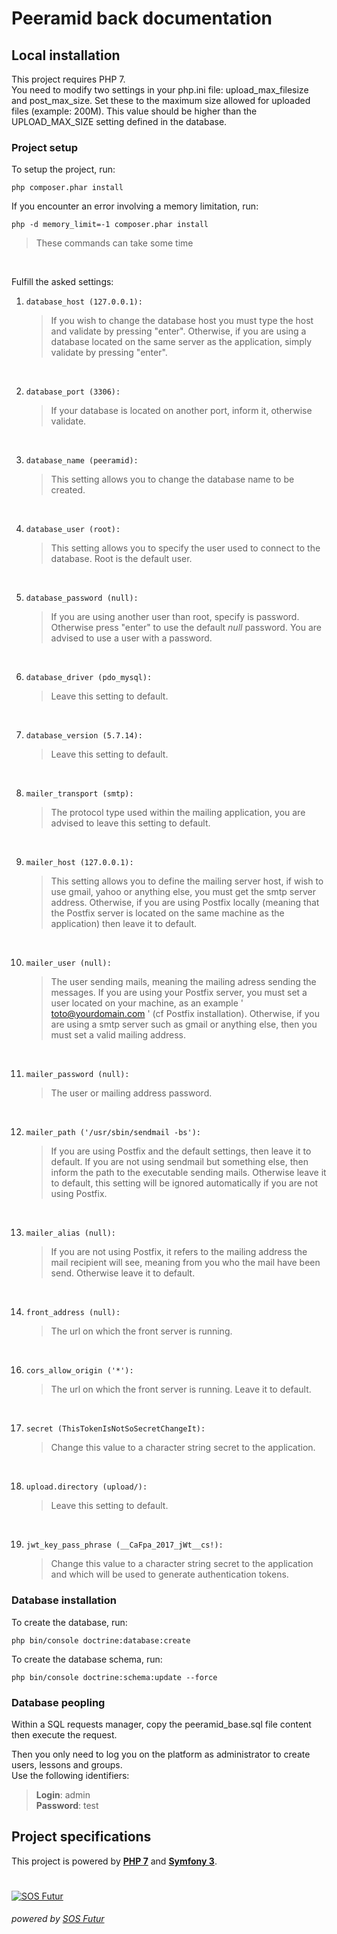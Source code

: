 # **Peeramid back documentation**

## Local installation

This project requires PHP 7.  
You need to modify two settings in your php.ini file: upload_max_filesize and post_max_size. Set these to the maximum 
size allowed for uploaded files (example: 200M). This value should be higher than the UPLOAD_MAX_SIZE setting defined in 
the database.

### Project setup

To setup the project, run:
````
php composer.phar install
````

If you encounter an error involving a memory limitation, run:

````
php -d memory_limit=-1 composer.phar install
````

>These commands can take some time

<br>

Fulfill the asked settings:

  1. ````
     database_host (127.0.0.1):
     ````
     >If you wish to change the database host you must type the host and validate by pressing "enter". Otherwise, if you
     are using a database located on the same server as the application, simply validate by pressing "enter". 
      
<br>

  2. ````
     database_port (3306):
     ````
     >If your database is located on another port, inform it, otherwise validate.

<br>

  3. ````
     database_name (peeramid):
     ````
     >This setting allows you to change the database name to be created.

<br>

  4. ````
     database_user (root):
     ````
     >This setting allows you to specify the user used to connect to the database. Root is the default user.

<br>

  5. ````
     database_password (null):
     ````
     >If you are using another user than root, specify is password. Otherwise press "enter" to use the default *null* password.
     You are advised to use a user with a password.
  
<br>

  6. ````
     database_driver (pdo_mysql):
     ````
     >Leave this setting to default.

<br>

  7. ````
     database_version (5.7.14):
     ````
     >Leave this setting to default.

<br>

  8. ````
     mailer_transport (smtp):
     ````
     >The protocol type used within the mailing application, you are advised to leave this setting to default.

<br>

  9. ````
     mailer_host (127.0.0.1):
     ````
     >This setting allows you to define the mailing server host, if wish to use gmail, yahoo or anything else, you must
     get the smtp server address. Otherwise, if you are using Postfix locally (meaning that the Postfix server is located on
     the same machine as the application) then leave it to default.

<br>

  10. ````
      mailer_user (null):
      ````
      >The user sending mails, meaning the mailing adress sending the messages. If you are using your Postfix server,
      you must set a user located on your machine, as an example ' toto@yourdomain.com ' (cf Postfix installation).
      Otherwise, if you are using a smtp server such as gmail or anything else, then you must set a valid mailing
      address.

<br>

  11. ````
      mailer_password (null):
      ````
      >The user or mailing address password.

<br>

  12. ````
      mailer_path ('/usr/sbin/sendmail -bs'):
      ````
      >If you are using Postfix and the default settings, then leave it to default. If you are not using sendmail
      but something else, then inform the path to the executable sending mails. Otherwise leave it to default, this
      setting will be ignored automatically if you are not using Postfix.

<br>

  13. ````
      mailer_alias (null):
      ````
      >If you are not using Postfix, it refers to the mailing address the mail recipient will see, meaning from you who
      the mail have been send. Otherwise leave it to default.

<br>

  14. ````
      front_address (null):
      ````
      >The url on which the front server is running.

<br>

  16. ````
      cors_allow_origin ('*'):
      ````
      >The url on which the front server is running. Leave it to default.

<br>

  17. ````
      secret (ThisTokenIsNotSoSecretChangeIt):
      ````
      >Change this value to a character string secret to the application.

<br>

  18. ````
      upload.directory (upload/):
      ````
      >Leave this setting to default.

<br>

  19. ````
      jwt_key_pass_phrase (__CaFpa_2017_jWt__cs!):
      ````
      >Change this value to a character string secret to the application and which will be used to generate
      authentication tokens.

### Database installation

To create the database, run:

````
php bin/console doctrine:database:create
````

To create the database schema, run:

````
php bin/console doctrine:schema:update --force
````

### Database peopling

Within a SQL requests manager, copy the peeramid_base.sql file content then execute the request.

Then you only need to log you on the platform as administrator to create users, lessons and groups.  
Use the following identifiers:

>**Login**: admin  
>**Password**: test

## Project specifications

This project is powered by **[PHP 7](http://php.net/)**
and **[Symfony 3](https://symfony.com/)**.

#

[![SOS Futur](../../../sosf_logo.png)](https://www.sos-futur.fr/)
###### powered by [SOS Futur](https://www.sos-futur.fr/)